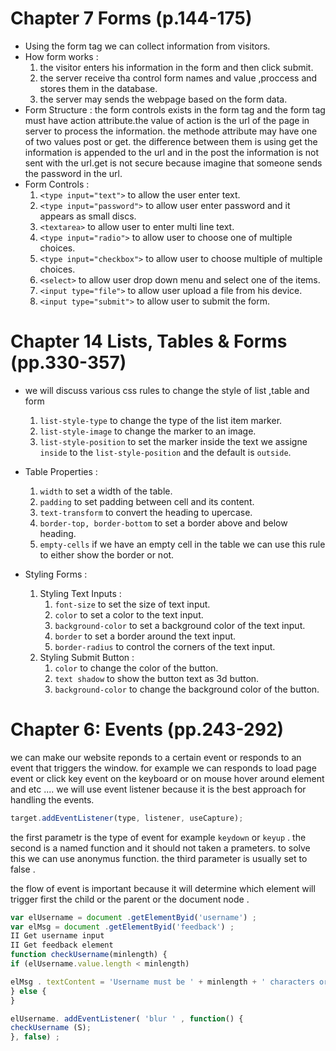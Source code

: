 # Chapter 7 Forms (p.144-175)

* Using the form tag we can collect information from visitors.
* How form works :
  1. the visitor enters his information in the form and then click submit.
  2. the server receive tha control form names and value ,proccess  and stores them in the database.
  3. the server may sends the webpage based on the form data.
* Form Structure : the form controls exists in the form tag and the form tag must have action attribute.the value of action is the url of the page in server to process the information. the methode attribute may have one of two values post or get. the difference between them is using get the information is appended to the url and in the post the information is not sent with the url.get is not secure because imagine that someone sends the password in the url. 
* Form Controls : 
  1. `<type input="text">`  to allow the user enter text.
  2. `<type input="password">`  to allow user enter password and it appears as small discs.
  3. `<textarea>` to allow user to enter multi line text.
  4. `<type input="radio">` to allow user to choose one of multiple choices.
  5. `<type input="checkbox">` to allow user to choose multiple of multiple choices.
  6. `<select>` to allow user drop down menu and select one of the items.
  7. `<input type="file">` to allow user upload a file from his device.
  8. `<input type="submit">` to allow user to submit the form.


# Chapter 14 Lists, Tables & Forms (pp.330-357)

* we will discuss various css rules to change the style of list ,table and form
  1. `list-style-type` to change the type of the  list item marker.
  2. `list-style-image` to change the marker to an image.
  3. `list-style-position` to set the marker inside the text we assigne `inside` to the `list-style-position`  and the default is `outside`.

* Table Properties : 
  1. `width` to set a width of the table.
  2. `padding` to set padding between cell and its content.
  3. `text-transform` to convert the heading to upercase.
  4. `border-top, border-bottom` to set a border above and below heading.
  5. `empty-cells` if we have an empty cell in the table we can use this rule to either show the border or not.


* Styling Forms :
  1. Styling Text Inputs :
     1. `font-size` to set the size of text input.
     2. `color` to set a color to the text input.
     3. `background-color` to set a background color of the text input.
     4. `border` to set a border around the text input.
     5. `border-radius` to control the corners of the text input.
  2. Styling Submit Button :
        1. `color` to change the  color of the button.
        2. `text shadow` to show the button text as 3d button.
        3. `background-color` to change the background color of the button.
   
# Chapter 6: Events  (pp.243-292)

we can make our website reponds to a certain event or responds to an event that triggers the window.
for example we can responds to load page event or click key event on the keyboard or on mouse hover around element and etc ....
we will use event listener because it is the best approach for handling the events.


```js
target.addEventListener(type, listener, useCapture);
```
the first parametr is the type of event for example `keydown` or `keyup` .
the second is a named function and it should not taken a prameters.
to solve this we can use anonymus function.
the third parameter is usually set to false .

the flow of event is important because it will determine which element will trigger first the child or the parent or the document node .

```js
var elUsername = document .getElementByid('username') ;
var elMsg = document .getElementByid('feedback') ;
II Get username input
II Get feedback element
function checkUsername(minlength) { 
if (elUsername.value.length < minlength) 

elMsg . textContent = 'Username must be ' + minlength + ' characters or more';
} else { 
}

elUsername. addEventListener( 'blur ' , function() {
checkUsername (S);
}, false) ;
```
   

